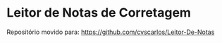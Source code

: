 # Leitor de Notas de Corretagem

Repositório movido para: https://github.com/cvscarlos/Leitor-De-Notas
